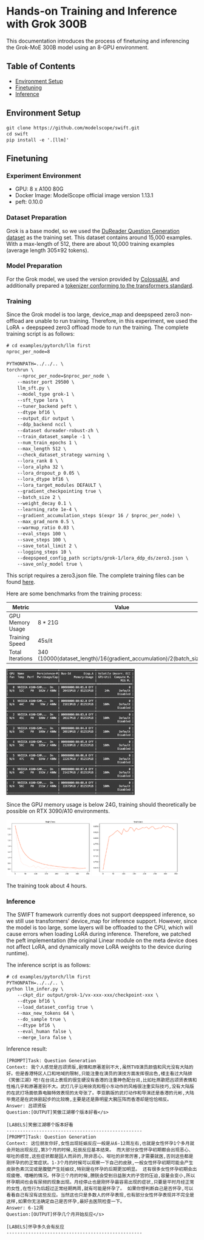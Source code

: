 # Hands-on Training and Inference with Grok 300B

This documentation introduces the process of finetuning and inferencing the Grok-MoE 300B model using an 8-GPU environment.

## Table of Contents
- [Environment Setup](#environment-setup)
- [Finetuning](#finetuning)
- [Inference](#inference)

## Environment Setup
```shell
git clone https://github.com/modelscope/swift.git
cd swift
pip install -e '.[llm]'
```

## Finetuning

### Experiment Environment

- GPU: 8 x A100 80G
- Docker Image: ModelScope official image version 1.13.1
- peft: 0.10.0

### Dataset Preparation

Grok is a base model, so we used the [DuReader Question Generation dataset](https://www.modelscope.cn/datasets/modelscope/DuReader_robust-QG/summary) as the training set. This dataset contains around 15,000 examples. With a max-length of 512, there are about 10,000 training examples (average length 305±92 tokens).

### Model Preparation

For the Grok model, we used the version provided by [ColossalAI](https://www.modelscope.cn/models/colossalai/grok-1-pytorch/summary), and additionally prepared a [tokenizer conforming to the transformers standard](https://www.modelscope.cn/models/AI-ModelScope/grok-1-tokenizer/summary).

### Training

Since the Grok model is too large, device_map and deepspeed zero3 non-offload are unable to run training. Therefore, in this experiment, we used the LoRA + deepspeed zero3 offload mode to run the training. The complete training script is as follows:

```shell
# cd examples/pytorch/llm first
nproc_per_node=8

PYTHONPATH=../../.. \
torchrun \
    --nproc_per_node=$nproc_per_node \
    --master_port 29500 \
    llm_sft.py \
    --model_type grok-1 \
    --sft_type lora \
    --tuner_backend peft \
    --dtype bf16 \
    --output_dir output \
    --ddp_backend nccl \
    --dataset dureader-robust-zh \
    --train_dataset_sample -1 \
    --num_train_epochs 1 \
    --max_length 512 \
    --check_dataset_strategy warning \
    --lora_rank 8 \
    --lora_alpha 32 \
    --lora_dropout_p 0.05 \
    --lora_dtype bf16 \
    --lora_target_modules DEFAULT \
    --gradient_checkpointing true \
    --batch_size 2 \
    --weight_decay 0.1 \
    --learning_rate 1e-4 \
    --gradient_accumulation_steps $(expr 16 / $nproc_per_node) \
    --max_grad_norm 0.5 \
    --warmup_ratio 0.03 \
    --eval_steps 100 \
    --save_steps 100 \
    --save_total_limit 2 \
    --logging_steps 10 \
    --deepspeed_config_path scripts/grok-1/lora_ddp_ds/zero3.json \
    --save_only_model true \
```

This script requires a zero3.json file. The complete training files can be found [here](https://github.com/modelscope/swift/tree/main/examples/pytorch/llm/scripts/grok-1/lora_ddp_ds).

Here are some benchmarks from the training process:

| Metric        | Value                                                        |
|---------------|------------------------------------------------------------|
| GPU Memory Usage | 8 * 21G                                                    |
| Training Speed   | 45s/it                                                      |
| Total Iterations | 340 (10000(dataset_length)/16(gradient_accumulation)/2(batch_size)) |

<img src="../../resources/image-20240329122854204.png" alt="image-20240329122854204" style="zoom: 33%;" />

Since the GPU memory usage is below 24G, training should theoretically be possible on RTX 3090/A10 environments.

<img src="../../resources/grok_train_loss.png" alt="train_loss (1)" style="zoom:33%;" />

<img src="../../resources/grok_train_acc.png" alt="train_acc" style="zoom:33%;" />

The training took about 4 hours.

### Inference

The SWIFT framework currently does not support deepspeed inference, so we still use transformers' device_map for inference support. However, since the model is too large, some layers will be offloaded to the CPU, which will cause errors when loading LoRA during inference. Therefore, we patched the peft implementation (the original Linear module on the meta device does not affect LoRA, and dynamically move LoRA weights to the device during runtime).

The inference script is as follows:

```shell
# cd examples/pytorch/llm first
PYTHONPATH=../../.. \
python llm_infer.py \
    --ckpt_dir output/grok-1/vx-xxx-xxx/checkpoint-xxx \
    --dtype bf16 \
    --load_dataset_config true \
    --max_new_tokens 64 \
    --do_sample true \
    --dtype bf16 \
    --eval_human false \
    --merge_lora false \
```

Inference result:

```text
[PROMPT]Task: Question Generation
Context: 我个人感觉是吕颂贤版,剧情和原著差别不大,虽然TVB演员颜值和风光没有大陆的好。但是香港特区人口和地域的限制,只能注重在演员的演技方面发挥很出色,楼主看过大陆排《笑傲江湖》吧!在台词上表现的很生硬没有香港的注重神色配台词,比如杜燕歌把吕颂贤表情和性格几乎和原著差别不大。武打几乎沿用徐克和程小东动作的风格很注重实际技巧,没有大陆版的在武打场面依靠电脑特效表现的太夸张了。李亚鹏版的武打动作和导演还是香港的元彬,大陆毕竟还是在武侠剧起步的比较晚,主要是还是靠明星大腕压阵而香港却是恰恰相反。
Answer: 吕颂贤版
Question:[OUTPUT]笑傲江湖哪个版本好看</s>

[LABELS]笑傲江湖哪个版本好看
--------------------------------------------------
[PROMPT]Task: Question Generation
Context: 这位朋友你好,女性出现妊娠反应一般是从6-12周左右,也就是女性怀孕1个多月就会开始出现反应,第3个月的时候,妊辰反应基本结束。 而大部分女性怀孕初期都会出现恶心、呕吐的感觉,这些症状都是因人而异的,除非恶心、呕吐的非常厉害,才需要就医,否则这些都是刚怀孕的的正常症状。1-3个月的时候可以观察一下自己的皮肤,一般女性怀孕初期可能会产生皮肤色素沉淀或是腹壁产生妊娠纹,特别是在怀孕的后期更加明显。 还有很多女性怀孕初期会出现疲倦、嗜睡的情况。怀孕三个月的时候,膀胱会受到日益胀大的子宫的压迫,容量会变小,所以怀孕期间也会有尿频的现象出现。月经停止也是刚怀孕最容易出现的症状,只要是平时月经正常的女性,在性行为后超过正常经期两周,就有可能是怀孕了。 如果你想判断自己是否怀孕,可以看看自己有没有这些反应。当然这也只是多数人的怀孕表现,也有部分女性怀孕表现并不完全是这样,如果你无法确定自己是否怀孕,最好去医院检查一下。
Answer: 6-12周
Question:[OUTPUT]怀孕几个月开始反应</s>

[LABELS]怀孕多久会有反应
--------------------------------------------------
```
